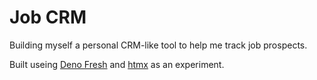 # Job CRM

Building myself a personal CRM-like tool to help me track job prospects.

Built useing [Deno Fresh](https://fresh.deno.dev/) and
[htmx](https://htmx.org/) as an experiment.
